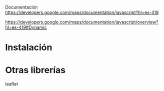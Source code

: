 Documentación
https://developers.google.com/maps/documentation/javascript?hl=es-419

https://developers.google.com/maps/documentation/javascript/overview?hl=es-419#Dynamic


# Instalación

# Otras librerías
leaflet